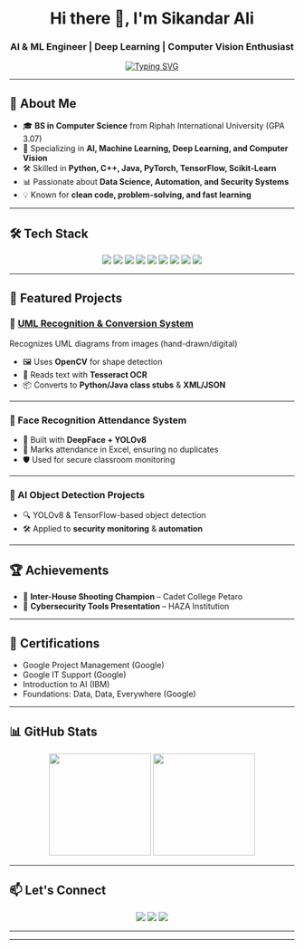 <!-- Profile Header -->
<h1 align="center">Hi there 👋, I'm Sikandar Ali</h1>
<h3 align="center">AI & ML Engineer | Deep Learning | Computer Vision Enthusiast</h3>

<!-- Typing Animation -->
<p align="center">
  <a href="https://github.com/cadetsikandar">
    <img src="https://readme-typing-svg.herokuapp.com?font=Fira+Code&pause=1000&color=22D3EE&width=600&lines=Computer+Science+Graduate;Deep+Learning+Engineer;Python+Developer;Building+AI+Driven+Solutions;Turning+Ideas+Into+Intelligent+Systems" alt="Typing SVG" />
  </a>
</p>

---

## 🚀 About Me
- 🎓 **BS in Computer Science** from Riphah International University (GPA 3.07)
- 🤖 Specializing in **AI, Machine Learning, Deep Learning, and Computer Vision**
- 🛠 Skilled in **Python, C++, Java, PyTorch, TensorFlow, Scikit-Learn**
- 📊 Passionate about **Data Science, Automation, and Security Systems**
- 💡 Known for **clean code, problem-solving, and fast learning**

---

## 🛠 Tech Stack
<p align="center">
  <img src="https://img.shields.io/badge/Python-3776AB?style=for-the-badge&logo=python&logoColor=white" />
  <img src="https://img.shields.io/badge/C++-00599C?style=for-the-badge&logo=c%2B%2B&logoColor=white" />
  <img src="https://img.shields.io/badge/Java-ED8B00?style=for-the-badge&logo=openjdk&logoColor=white" />
  <img src="https://img.shields.io/badge/TensorFlow-FF6F00?style=for-the-badge&logo=tensorflow&logoColor=white" />
  <img src="https://img.shields.io/badge/PyTorch-EE4C2C?style=for-the-badge&logo=pytorch&logoColor=white" />
  <img src="https://img.shields.io/badge/Scikit--Learn-F7931E?style=for-the-badge&logo=scikitlearn&logoColor=white" />
  <img src="https://img.shields.io/badge/OpenCV-27338e?style=for-the-badge&logo=opencv&logoColor=white" />
  <img src="https://img.shields.io/badge/Jupyter-F37626?style=for-the-badge&logo=jupyter&logoColor=white" />
  <img src="https://img.shields.io/badge/Anaconda-44A833?style=for-the-badge&logo=anaconda&logoColor=white" />
</p>

---

## 📂 Featured Projects

### 🔹 [UML Recognition & Conversion System](https://github.com/sikandar27666/Hand-Sketched-UML-Diagram-Recognition-and-Conversion)
Recognizes UML diagrams from images (hand-drawn/digital)  
- 🖼 Uses **OpenCV** for shape detection  
- 📝 Reads text with **Tesseract OCR**  
- 📦 Converts to **Python/Java class stubs** & **XML/JSON**

---

### 🔹 Face Recognition Attendance System
- 🚀 Built with **DeepFace + YOLOv8**  
- 📅 Marks attendance in Excel, ensuring no duplicates  
- 🛡 Used for secure classroom monitoring

---

### 🔹 AI Object Detection Projects
- 🔍 YOLOv8 & TensorFlow-based object detection  
- 🛠 Applied to **security monitoring** & **automation**

---

## 🏆 Achievements
- 🥇 **Inter-House Shooting Champion** – Cadet College Petaro
- 🎤 **Cybersecurity Tools Presentation** – HAZA Institution

---

## 📜 Certifications
- Google Project Management (Google)
- Google IT Support (Google)
- Introduction to AI (IBM)
- Foundations: Data, Data, Everywhere (Google)

---

## 📊 GitHub Stats
<p align="center">
  <img src="https://github-readme-stats.vercel.app/api?username=cadetsikandar&show_icons=true&theme=radical" height="180" />
  <img src="https://github-readme-stats.vercel.app/api/top-langs/?username=cadetsikandar&layout=compact&theme=radical" height="180" />
</p>

---

## 📫 Let's Connect
<p align="center">
  <a href="mailto:sikandar.umrani.5@gmail.com"><img src="https://img.shields.io/badge/Email-D14836?style=for-the-badge&logo=gmail&logoColor=white" /></a>
  <a href="https://www.linkedin.com/in/sikandar-ali-umrani/"><img src="https://img.shields.io/badge/LinkedIn-0077B5?style=for-the-badge&logo=linkedin&logoColor=white" /></a>
  <a href="https://github.com/cadetsikandar"><img src="https://img.shields.io/badge/GitHub-181717?style=for-the-badge&logo=github&logoColor=white" /></a>
</p>

---



---

